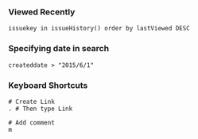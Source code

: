 ### Viewed Recently
```
issuekey in issueHistory() order by lastViewed DESC
```


### Specifying date in search
```
createddate > "2015/6/1"
```


### Keyboard Shortcuts
```
# Create Link
. # Then type Link

# Add comment
m
```